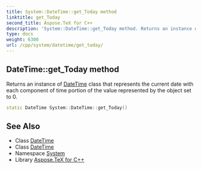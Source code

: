 ```yaml
---
title: System::DateTime::get_Today method
linktitle: get_Today
second_title: Aspose.TeX for C++
description: 'System::DateTime::get_Today method. Returns an instance of DateTime class that represents the current date with each component of time portion of the value represented by the object set to 0 in C++.'
type: docs
weight: 6300
url: /cpp/system/datetime/get_today/
---
```

## DateTime::get_Today method


Returns an instance of [DateTime](../) class that represents the current date with each component of time portion of the value represented by the object set to 0.

```cpp
static DateTime System::DateTime::get_Today()
```

## See Also

* Class [DateTime](../)
* Class [DateTime](../)
* Namespace [System](../../)
* Library [Aspose.TeX for C++](../../../)

